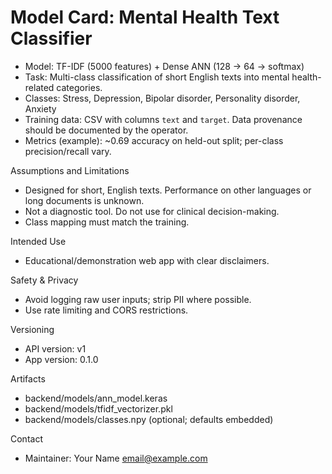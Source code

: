 # Model Card: Mental Health Text Classifier

- Model: TF-IDF (5000 features) + Dense ANN (128 -> 64 -> softmax)
- Task: Multi-class classification of short English texts into mental health-related categories.
- Classes: Stress, Depression, Bipolar disorder, Personality disorder, Anxiety
- Training data: CSV with columns `text` and `target`. Data provenance should be documented by the operator.
- Metrics (example): ~0.69 accuracy on held-out split; per-class precision/recall vary.

Assumptions and Limitations
- Designed for short, English texts. Performance on other languages or long documents is unknown.
- Not a diagnostic tool. Do not use for clinical decision-making.
- Class mapping must match the training.

Intended Use
- Educational/demonstration web app with clear disclaimers.

Safety & Privacy
- Avoid logging raw user inputs; strip PII where possible.
- Use rate limiting and CORS restrictions.

Versioning
- API version: v1
- App version: 0.1.0

Artifacts
- backend/models/ann_model.keras
- backend/models/tfidf_vectorizer.pkl
- backend/models/classes.npy (optional; defaults embedded)

Contact
- Maintainer: Your Name <email@example.com>
